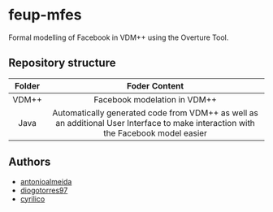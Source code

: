 # feup-mfes

Formal modelling of Facebook in VDM++ using the Overture Tool.

## Repository structure

| Folder | Foder Content |
|:-:|:-:|
| VDM++ | Facebook modelation in VDM++ |
| Java | Automatically generated code from VDM++ as well as an additional User Interface to make interaction with the Facebook model easier|

## Authors
* [antonioalmeida](https://github.com/antonioalmeida)
* [diogotorres97](https://github.com/diogotorres97)
* [cyrilico](https://github.com/cyrilico)
